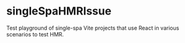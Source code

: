 # singleSpaHMRIssue
Test playground of single-spa Vite projects that use React in various scenarios to test HMR.
